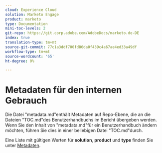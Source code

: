 ```yaml
---
cloud: Experience Cloud
solution: Marketo Engage
product: marketo
type: Documentation
mini-toc-levels: 2
git-repo: https://git.corp.adobe.com/AdobeDocs/marketo.de-DE
index: true
translation-type: tm+mt
source-git-commit: 77c1a3ddf700fd86da0f439c4a67ae4ed33a49df
workflow-type: tm+mt
source-wordcount: '65'
ht-degree: 0%

---
```



# Metadaten für den internen Gebrauch

Die Datei &quot;metadata.md&quot;enthält Metadaten auf Repo-Ebene, die an die Dateien &quot;TOC.md&quot;des Benutzerhandbuchs im Bericht übergeben werden. Wenn Sie den Inhalt von &quot;metadata.md&quot;für ein Benutzerhandbuch ändern möchten, führen Sie dies in einer beliebigen Datei &quot;TOC.md&quot;durch.

Eine Liste mit gültigen Werten für **solution**, **product** und **type** finden Sie unter [Metadaten](https://experienceleague.adobe.com/docs/authoring-guide-exl/using/editing/user-guide-setup/metadata.html?lang=en).

